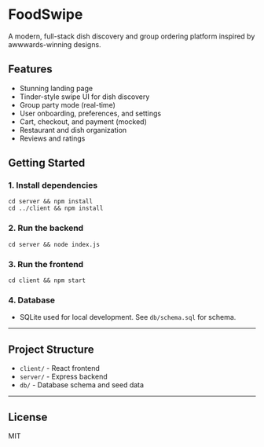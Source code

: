 # FoodSwipe

A modern, full-stack dish discovery and group ordering platform inspired by awwwards-winning designs.

## Features
- Stunning landing page
- Tinder-style swipe UI for dish discovery
- Group party mode (real-time)
- User onboarding, preferences, and settings
- Cart, checkout, and payment (mocked)
- Restaurant and dish organization
- Reviews and ratings

## Getting Started

### 1. Install dependencies
```
cd server && npm install
cd ../client && npm install
```

### 2. Run the backend
```
cd server && node index.js
```

### 3. Run the frontend
```
cd client && npm start
```

### 4. Database
- SQLite used for local development. See `db/schema.sql` for schema.

---

## Project Structure
- `client/` - React frontend
- `server/` - Express backend
- `db/` - Database schema and seed data

---

## License
MIT 